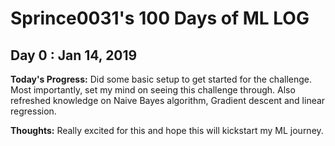 # Sprince0031's 100 Days of ML LOG

## Day 0 : Jan 14, 2019

<b> Today's Progress:</b> Did some basic setup to get started for the challenge. Most importantly, set my mind on seeing this challenge through. Also refreshed knowledge on Naive Bayes algorithm, Gradient descent and linear regression.

<b> Thoughts:</b> Really excited for this and hope this will kickstart my ML journey.


